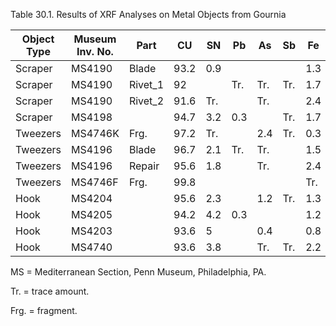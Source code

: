 Table 30.1. Results of XRF Analyses on Metal Objects from Gournia

| Object Type  | Museum Inv. No. | Part     | CU   | SN  | Pb  | As  | Sb  | Fe  | Ni  | Ag  | Zn  | Co  | Mn  | Au |
| ------------ | --------------- | -------- | ---- | --- | --- | --- | --- | --- | --- | --- | --- | --- | --- | --- |
| Scraper      | MS4190          | Blade    | 93.2 | 0.9 |     |     |     | 1.3 |     | Tr. | 4.6 |     |     |     |
| Scraper      | MS4190          | Rivet_1  | 92   |     | Tr. | Tr. | Tr. | 1.7 |     |     | 5.8 |     |     |     |
| Scraper      | MS4190          | Rivet_2  | 91.6 | Tr. |     | Tr. |     | 2.4 |     | Tr. | 5.5 |     |     |     |
| Scraper      | MS4198          |          | 94.7 | 3.2 | 0.3 |     | Tr. | 1.7 |     |     |     |     |     |     |
| Tweezers     | MS4746K         | Frg.     | 97.2 | Tr. |     | 2.4 | Tr. | 0.3 |     |     |     |     |     |     |
| Tweezers     | MS4196          | Blade    | 96.7 | 2.1 | Tr. | Tr. |     | 1.5 |     | Tr. |     |     |     |     |
| Tweezers     | MS4196          | Repair   | 95.6 | 1.8 |     | Tr. |     | 2.4 |     | Tr. |     |     |     | Tr. |
| Tweezers     | MS4746F         | Frg.     | 99.8 |     |     |     |     | Tr. |     |     |     |     |     |     |
| Hook         | MS4204          |          | 95.6 | 2.3 |     | 1.2 | Tr. | 1.3 |     | Tr. |     |     |     |     |
| Hook         | MS4205          |          | 94.2 | 4.2 | 0.3 |     |     | 1.2 |     |     |     |     | Tr. |     |
| Hook         | MS4203          |          | 93.6 | 5   |     | 0.4 |     | 0.8 |     | 0.5 |     |     |     |     |
| Hook         | MS4740          |          | 93.6 | 3.8 |     | Tr. | Tr. | 2.2 |     | 0.2 |     |     |     | Tr. |

MS = Mediterranean Section, Penn Museum, Philadelphia, PA.

Tr. = trace amount.

Frg. = fragment.
